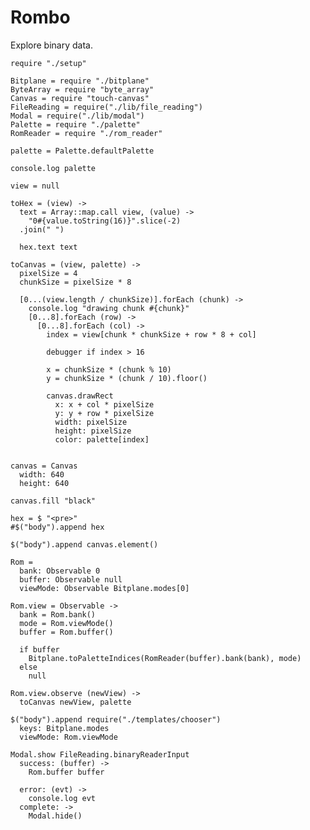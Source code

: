 Rombo
=====

Explore binary data.

    require "./setup"

    Bitplane = require "./bitplane"
    ByteArray = require "byte_array"
    Canvas = require "touch-canvas"
    FileReading = require("./lib/file_reading")
    Modal = require("./lib/modal")
    Palette = require "./palette"
    RomReader = require "./rom_reader"

    palette = Palette.defaultPalette

    console.log palette

    view = null

    toHex = (view) ->
      text = Array::map.call view, (value) ->
        "0#{value.toString(16)}".slice(-2)
      .join(" ")

      hex.text text

    toCanvas = (view, palette) ->
      pixelSize = 4
      chunkSize = pixelSize * 8

      [0...(view.length / chunkSize)].forEach (chunk) ->
        console.log "drawing chunk #{chunk}"
        [0...8].forEach (row) ->
          [0...8].forEach (col) ->
            index = view[chunk * chunkSize + row * 8 + col]

            debugger if index > 16

            x = chunkSize * (chunk % 10)
            y = chunkSize * (chunk / 10).floor()

            canvas.drawRect
              x: x + col * pixelSize
              y: y + row * pixelSize
              width: pixelSize
              height: pixelSize
              color: palette[index]


    canvas = Canvas
      width: 640
      height: 640

    canvas.fill "black"

    hex = $ "<pre>"
    #$("body").append hex

    $("body").append canvas.element()

    Rom =
      bank: Observable 0
      buffer: Observable null
      viewMode: Observable Bitplane.modes[0]

    Rom.view = Observable ->
      bank = Rom.bank()
      mode = Rom.viewMode()
      buffer = Rom.buffer()

      if buffer
        Bitplane.toPaletteIndices(RomReader(buffer).bank(bank), mode)
      else
        null

    Rom.view.observe (newView) ->
      toCanvas newView, palette

    $("body").append require("./templates/chooser")
      keys: Bitplane.modes
      viewMode: Rom.viewMode

    Modal.show FileReading.binaryReaderInput
      success: (buffer) ->
        Rom.buffer buffer

      error: (evt) ->
        console.log evt
      complete: ->
        Modal.hide()

